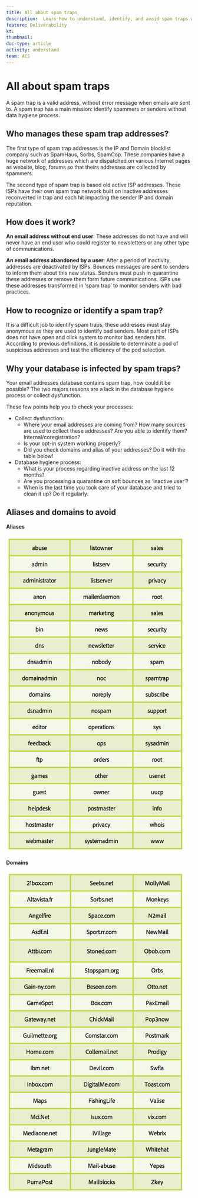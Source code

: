 ```yaml
---
title: All about spam traps
description:  Learn how to understand, identify, and avoid spam traps when managing deliverability.
feature: Deliverability
kt: 
thumbnail: 
doc-type: article
activity: understand
team: ACS
---
```


# All about spam traps

<!--CAN BE MOVED TO help/metrics/spam-traps.md-->

A spam trap is a valid address, without error message when emails are sent to. A spam trap has a main mission: identify spammers or senders without data hygiene process.

## Who manages these spam trap addresses?
The first type of spam trap addresses is the IP and Domain blocklist company such as SpamHaus, Sorbs, SpamCop. These companies have a huge network of addresses which are dispatched on various Internet pages as website, blog, forums so that theirs addresses are collected by spammers.

The second type of spam trap is based old active ISP addresses. These ISPs have their own spam trap network built on inactive addresses reconverted in trap and each hit impacting the sender IP and domain reputation.

## How does it work?
**An email address without end user**: These addresses do not have and will never have an end user who could register to newsletters or any other type of communications.

**An email address abandoned by a user**: After a period of inactivity, addresses are deactivated by ISPs. Bounces messages are sent to senders to inform them about this new status. Senders must push in quarantine these addresses or remove them form future communications. ISPs use these addresses transformed in ‘spam trap’ to monitor senders with bad practices.

## How to recognize or identify a spam trap?
It is a difficult job to identify spam traps, these addresses must stay anonymous as they are used to identify bad senders. Most part of ISPs does not have open and click system to monitor bad senders hits. According to previous definitions, it is possible to determinate a pod of suspicious addresses and test the efficiency of the pod selection.

## Why your database is infected by spam traps?
Your email addresses database contains spam trap, how could it be possible? The two majors reasons are a lack in the database hygiene process or collect dysfunction.

These few points help you to check your processes:

* Collect dysfunction:
    * Where your email addresses are coming from? How many sources are used to collect these addresses? Are you able to identify them? Internal/coregistration?
    * Is your opt-in system working properly?
    * Did you check domains and alias of your addresses? Do it with the table below!
* Database hygiene process:
    * What is your process regarding inactive address on the last 12 months? 
    * Are you processing a quarantine on soft bounces as ‘inactive user’? 
    * When is the last time you took care of your database and tried to clean it up? Do it regularly.

## Aliases and domains to avoid

**Aliases**

![](../../help/assets/aliases.png)

**Domains**

![](../../help/assets/domains.png)